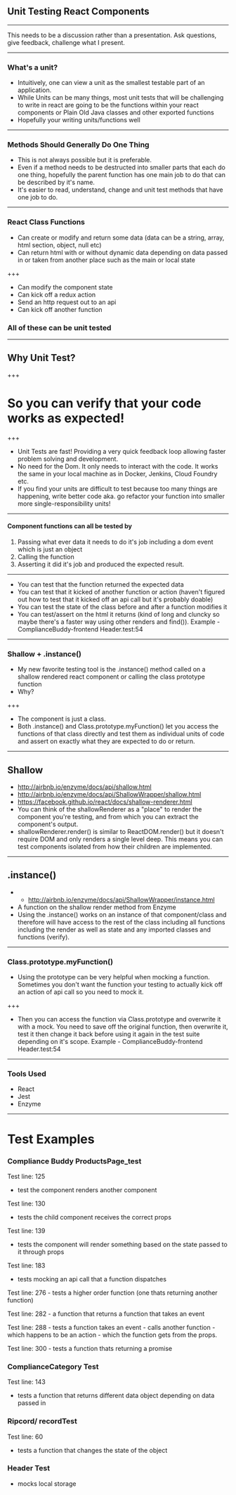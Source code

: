 ## Unit Testing React Components

---

This needs to be a discussion rather than a presentation. Ask questions, give feedback, challenge what I present.

---

### What's a unit?
  - Intuitively, one can view a unit as the smallest testable part of an application.
  - While Units can be many things, most unit tests that will be challenging to write in react are going to be the functions within your react components or Plain Old Java classes and other exported functions
  - Hopefully your writing units/functions well

---

### Methods Should Generally Do One Thing
  - This is not always possible but it is preferable.
  - Even if a method needs to be destructed into smaller parts that each do one thing, hopefully the parent function has one main job to do that can be described by it's name.
  - It's easier to read, understand, change and unit test methods that have one job to do.

---

### React Class Functions
  - Can create or modify and return some data (data can be a string, array, html section, object, null etc)
  - Can return html with or without dynamic data depending on data passed in or taken from another place such as the main or local state

+++  

  - Can modify the component state
  - Can kick off a redux action
  - Send an http request out to an api
  - Can kick off another function

  ### All of these can be unit tested

---

## Why Unit Test?

+++

# So you can verify that your code works as expected!

+++

  - Unit Tests are fast!  Providing a very quick feedback loop allowing faster problem solving and development.
  - No need for the Dom. It only needs to interact with the code.  It works the same in your local machine as in Docker, Jenkins, Cloud Foundry etc.
  - If you find your units are difficult to test because too many things are happening, write better code aka. go refactor your function into smaller more single-responsibility units!

---

#### Component functions can all be tested by
  1. Passing what ever data it needs to do it's job including a dom event which is just an object
  2. Calling the function
  3. Asserting it did it's job and produced the expected result.

---

  - You can test that the function returned the expected data
  - You can test that it kicked of another function or action (haven't figured out how to test that it kicked off an api call but it's probably doable)
  - You can test the state of the class before and after a function modifies it
  - You can test/assert on the html it returns (kind of long and cluncky so maybe there's a faster way using other renders and find()). Example - ComplianceBuddy-frontend Header.test:54

---

### Shallow + .instance()
- My new favorite testing tool is the .instance() method called on a shallow rendered react component or calling the class prototype function
- Why?

+++

  - The component is just a class.
  - Both .instance() and Class.prototype.myFunction() let you access the functions of that class directly and test them as individual units of code and assert on exactly what they are expected to do or return.

---

## Shallow
  - http://airbnb.io/enzyme/docs/api/shallow.html
  - http://airbnb.io/enzyme/docs/api/ShallowWrapper/shallow.html
  - https://facebook.github.io/react/docs/shallow-renderer.html
  - You can think of the shallowRenderer as a "place" to render the component you're testing, and from which you can extract the component's output.
  - shallowRenderer.render() is similar to ReactDOM.render() but it doesn't require DOM and only renders a single level deep. This means you can test components isolated from how their children are implemented.

---

## .instance()
  - - http://airbnb.io/enzyme/docs/api/ShallowWrapper/instance.html
  - A function on the shallow render method from Enzyme
  - Using the .instance() works on an instance of that component/class and therefore will have access to the rest of the class including all functions including the render as well as state and any imported classes and functions (verify).

---

### Class.prototype.myFunction()
- Using the prototype can be very helpful when mocking a function.  Sometimes you don't want the function your testing to actually kick off an action of api call so you need to mock it.  

+++

- Then you can access the function via Class.prototype and overwrite it with a mock. You need to save off the original function, then overwrite it, test it then change it back before using it again in the test suite depending on it's scope. Example - ComplianceBuddy-frontend Header.test:54

---

### Tools Used
  - React
  - Jest
  - Enzyme

---

# Test Examples
### Compliance Buddy ProductsPage_test

Test line: 125
  - test the component renders another component

Test line: 130
  - tests the child component receives the correct props

Test line: 139
  - tests the component will render something based on the state passed to it through props

Test line: 183
  - tests mocking an api call that a function dispatches

Test line: 276
	- tests a higher order function
	(one thats returning another function)

Test line: 282
	- a function that returns a function that takes an event

Test line: 288
	- tests a function takes an event
	- calls another function
	- which happens to be an action
	- which the function gets from the props.

Test line: 300
	- tests a function thats returning a promise

### ComplianceCategory Test
Test line: 143
  - tests a function that returns different data object depending on data passed in

### Ripcord/ recordTest

Test line: 60
  - tests a function that changes the state of the object

### Header Test
  - mocks local storage
